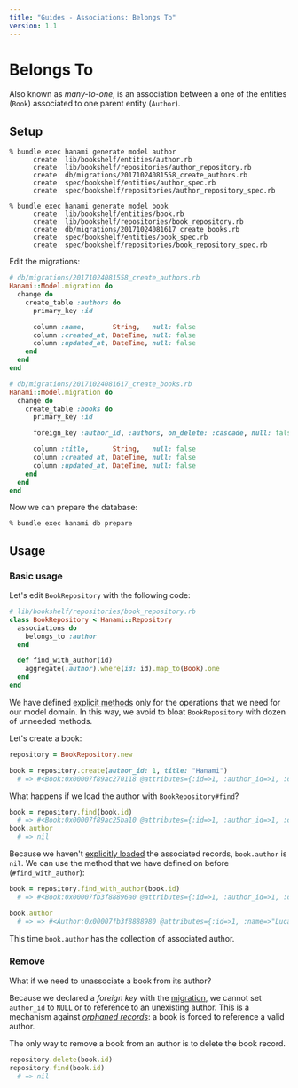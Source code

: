 ```yaml
---
title: "Guides - Associations: Belongs To"
version: 1.1
---
```


# Belongs To

Also known as _many-to-one_, is an association between a one of the entities (`Book`) associated to one parent entity (`Author`).

## Setup

```shell
% bundle exec hanami generate model author
      create  lib/bookshelf/entities/author.rb
      create  lib/bookshelf/repositories/author_repository.rb
      create  db/migrations/20171024081558_create_authors.rb
      create  spec/bookshelf/entities/author_spec.rb
      create  spec/bookshelf/repositories/author_repository_spec.rb

% bundle exec hanami generate model book
      create  lib/bookshelf/entities/book.rb
      create  lib/bookshelf/repositories/book_repository.rb
      create  db/migrations/20171024081617_create_books.rb
      create  spec/bookshelf/entities/book_spec.rb
      create  spec/bookshelf/repositories/book_repository_spec.rb
```

Edit the migrations:

```ruby
# db/migrations/20171024081558_create_authors.rb
Hanami::Model.migration do
  change do
    create_table :authors do
      primary_key :id

      column :name,       String,   null: false
      column :created_at, DateTime, null: false
      column :updated_at, DateTime, null: false
    end
  end
end
```

```ruby
# db/migrations/20171024081617_create_books.rb
Hanami::Model.migration do
  change do
    create_table :books do
      primary_key :id

      foreign_key :author_id, :authors, on_delete: :cascade, null: false

      column :title,      String,   null: false
      column :created_at, DateTime, null: false
      column :updated_at, DateTime, null: false
    end
  end
end
```

Now we can prepare the database:

```shell
% bundle exec hanami db prepare
```

## Usage

### Basic usage

Let's edit `BookRepository` with the following code:

```ruby
# lib/bookshelf/repositories/book_repository.rb
class BookRepository < Hanami::Repository
  associations do
    belongs_to :author
  end

  def find_with_author(id)
    aggregate(:author).where(id: id).map_to(Book).one
  end
end
```

We have defined [explicit methods](/guides/1.1/associations/overview#explicit-interface) only for the operations that we need for our model domain.
In this way, we avoid to bloat `BookRepository` with dozen of unneeded methods.

Let's create a book:

```ruby
repository = BookRepository.new

book = repository.create(author_id: 1, title: "Hanami")
  # => #<Book:0x00007f89ac270118 @attributes={:id=>1, :author_id=>1, :created_at=>2017-10-24 08:25:41 UTC, :updated_at=>2017-10-24 08:25:41 UTC}>
```

What happens if we load the author with `BookRepository#find`?

```ruby
book = repository.find(book.id)
  # => #<Book:0x00007f89ac25ba10 @attributes={:id=>1, :author_id=>1, :created_at=>2017-10-24 08:25:41 UTC, :updated_at=>2017-10-24 08:25:41 UTC}>
book.author
  # => nil
```

Because we haven't [explicitly loaded](/guides/1.1/associations/overview#explicit-loading) the associated records, `book.author` is `nil`.
We can use the method that we have defined on before (`#find_with_author`):

```ruby
book = repository.find_with_author(book.id)
  # => #<Book:0x00007fb3f88896a0 @attributes={:id=>1, :author_id=>1, :created_at=>2017-10-24 08:25:41 UTC, :updated_at=>2017-10-24 08:25:41 UTC, :author=>#<Author:0x00007fb3f8888980 @attributes={:id=>1, :name=>"Luca", :created_at=>2017-10-24 08:25:15 UTC, :updated_at=>2017-10-24 08:25:15 UTC}>}>

book.author
  # => => #<Author:0x00007fb3f8888980 @attributes={:id=>1, :name=>"Luca", :created_at=>2017-10-24 08:25:15 UTC, :updated_at=>2017-10-24 08:25:15 UTC}>
```

This time `book.author` has the collection of associated author.

### Remove

What if we need to unassociate a book from its author?

Because we declared a _foreign key_ with the [migration](#setup), we cannot set `author_id` to `NULL` or to reference to an unexisting author.
This is a mechanism against [_orphaned records_](http://database.guide/what-is-an-orphaned-record/): a book is forced to reference a valid author.

The only way to remove a book from an author is to delete the book record.

```ruby
repository.delete(book.id)
repository.find(book.id)
  # => nil
```
